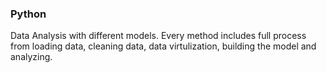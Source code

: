 ### Python
Data Analysis with different models. Every method includes full process from loading data, cleaning data, data virtulization, building the model and analyzing.
